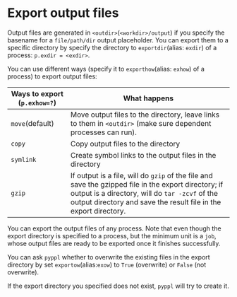 # Export output files
Output files are generated in `<outdir>`(`<workdir>/output`) if you specify the basename for a `file/path/dir` output placeholder. You can export them to a specific directory by specify the directory to `exportdir`(alias: `exdir`) of a process: `p.exdir = <exdir>`.

You can use different ways (specify it to `exporthow`(alias: `exhow`) of a process) to export output files:

| Ways to export (`p.exhow=?`) | What happens |
|----------------|--------------|
|`move`(default) |Move output files to the directory, leave links to them in `<outdir>` (make sure dependent processes can run).|
|`copy`|Copy output files to the directory|
|`symlink`|Create symbol links to the output files in the directory|
|`gzip`|If output is a file, will do `gzip` of the file and save the gzipped file in the export directory; if output is a directory, will do `tar -zcvf` of the output directory and save the result file in the export directory.|

You can export the output files of any process. Note that even though the export directory is specified to a process, but the minimum unit is a `job`, whose output files are ready to be exported once it finishes successfully.

You can ask `pyppl` whether to overwrite the existing files in the export directory by set `exportow`(alias:`exow`) to `True` (overwrite) or `False` (not overwrite).

If the export directory you specified does not exist, `pyppl` will try to create it.